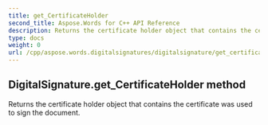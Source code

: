 ```yaml
---
title: get_CertificateHolder
second_title: Aspose.Words for C++ API Reference
description: Returns the certificate holder object that contains the certificate was used to sign the document. 
type: docs
weight: 0
url: /cpp/aspose.words.digitalsignatures/digitalsignature/get_certificateholder/
---
```

## DigitalSignature.get_CertificateHolder method


Returns the certificate holder object that contains the certificate was used to sign the document.

